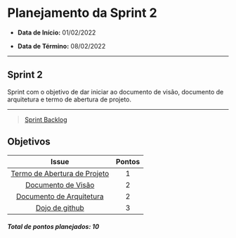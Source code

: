 # Planejamento da Sprint 2

- **Data de Início:** 01/02/2022

- **Data de Término:** 08/02/2022

---

## Sprint 2

Sprint com o objetivo de dar iniciar ao documento de visão, documento de arquitetura e termo de abertura de projeto.

---

> [Sprint Backlog](https://github.com/fga-eps-mds/Tema-02/milestone/3)

## Objetivos

|                                      Issue                                       | Pontos |
| :------------------------------------------------------------------------------: | :----: |
| [Termo de Abertura de Projeto](https://github.com/fga-eps-mds/Tema-02/issues/10) |   1    |
|      [Documento de Visão](https://github.com/fga-eps-mds/Tema-02/issues/11)      |   2    |
|   [Documento de Arquitetura](https://github.com/fga-eps-mds/Tema-02/issues/12)   |   2    |
|        [Dojo de github](https://github.com/fga-eps-mds/Tema-02/issues/13)        |   3    |

<h4><i>Total de pontos planejados: 10</i></h4>
